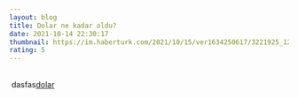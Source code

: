 ```yaml
--- 
layout: blog
title: Dolar ne kadar oldu?
date: 2021-10-14 22:30:17
thumbnail: https://im.haberturk.com/2021/10/15/ver1634250617/3221925_1200x627.jpg
rating: 5
---
```

</br>&nbsp;dasfas<a href="https://codecanyon.net/category/php-scripts?term=article%20spinner">dolar</a>